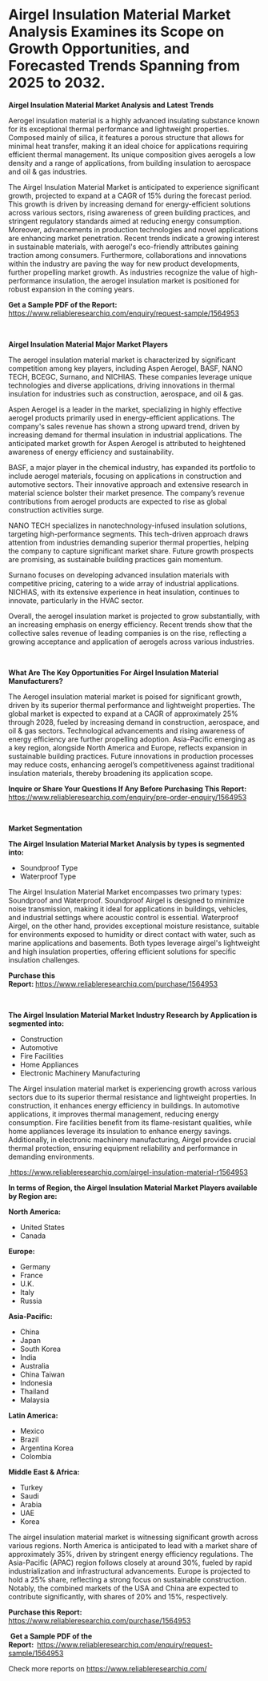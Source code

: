 <p><h1>Airgel Insulation Material Market Analysis Examines its Scope on Growth Opportunities, and Forecasted Trends Spanning from 2025 to 2032.</h1></p><p><strong>Airgel Insulation Material Market Analysis and Latest Trends</strong></p>
<p><p>Aerogel insulation material is a highly advanced insulating substance known for its exceptional thermal performance and lightweight properties. Composed mainly of silica, it features a porous structure that allows for minimal heat transfer, making it an ideal choice for applications requiring efficient thermal management. Its unique composition gives aerogels a low density and a range of applications, from building insulation to aerospace and oil & gas industries.</p><p>The Airgel Insulation Material Market is anticipated to experience significant growth, projected to expand at a CAGR of 15% during the forecast period. This growth is driven by increasing demand for energy-efficient solutions across various sectors, rising awareness of green building practices, and stringent regulatory standards aimed at reducing energy consumption. Moreover, advancements in production technologies and novel applications are enhancing market penetration. Recent trends indicate a growing interest in sustainable materials, with aerogel's eco-friendly attributes gaining traction among consumers. Furthermore, collaborations and innovations within the industry are paving the way for new product developments, further propelling market growth. As industries recognize the value of high-performance insulation, the aerogel insulation market is positioned for robust expansion in the coming years.</p></p>
<p><strong>Get a Sample PDF of the Report:&nbsp;</strong> <a href="https://www.reliableresearchiq.com/enquiry/request-sample/1564953?utm_campaign=1835&utm_medium=2&utm_source=Github&utm_content=ia&utm_term=02042025&utm_id=airgel-insulation-material">https://www.reliableresearchiq.com/enquiry/request-sample/1564953</a></p>
<p>&nbsp;</p>
<p><strong>Airgel Insulation Material Major Market Players</strong></p>
<p><p>The aerogel insulation material market is characterized by significant competition among key players, including Aspen Aerogel, BASF, NANO TECH, BCEGC, Surnano, and NICHIAS. These companies leverage unique technologies and diverse applications, driving innovations in thermal insulation for industries such as construction, aerospace, and oil & gas.</p><p>Aspen Aerogel is a leader in the market, specializing in highly effective aerogel products primarily used in energy-efficient applications. The company's sales revenue has shown a strong upward trend, driven by increasing demand for thermal insulation in industrial applications. The anticipated market growth for Aspen Aerogel is attributed to heightened awareness of energy efficiency and sustainability.</p><p>BASF, a major player in the chemical industry, has expanded its portfolio to include aerogel materials, focusing on applications in construction and automotive sectors. Their innovative approach and extensive research in material science bolster their market presence. The company’s revenue contributions from aerogel products are expected to rise as global construction activities surge.</p><p>NANO TECH specializes in nanotechnology-infused insulation solutions, targeting high-performance segments. This tech-driven approach draws attention from industries demanding superior thermal properties, helping the company to capture significant market share. Future growth prospects are promising, as sustainable building practices gain momentum.</p><p>Surnano focuses on developing advanced insulation materials with competitive pricing, catering to a wide array of industrial applications. NICHIAS, with its extensive experience in heat insulation, continues to innovate, particularly in the HVAC sector.</p><p>Overall, the aerogel insulation market is projected to grow substantially, with an increasing emphasis on energy efficiency. Recent trends show that the collective sales revenue of leading companies is on the rise, reflecting a growing acceptance and application of aerogels across various industries.</p></p>
<p>&nbsp;</p>
<p><strong>What Are The Key Opportunities For Airgel Insulation Material Manufacturers?</strong></p>
<p><p>The Aerogel insulation material market is poised for significant growth, driven by its superior thermal performance and lightweight properties. The global market is expected to expand at a CAGR of approximately 25% through 2028, fueled by increasing demand in construction, aerospace, and oil & gas sectors. Technological advancements and rising awareness of energy efficiency are further propelling adoption. Asia-Pacific emerging as a key region, alongside North America and Europe, reflects expansion in sustainable building practices. Future innovations in production processes may reduce costs, enhancing aerogel’s competitiveness against traditional insulation materials, thereby broadening its application scope.</p></p>
<p><strong>Inquire or Share Your Questions If Any Before Purchasing This Report:</strong> <a href="https://www.reliableresearchiq.com/enquiry/pre-order-enquiry/1564953?utm_campaign=1835&utm_medium=2&utm_source=Github&utm_content=ia&utm_term=02042025&utm_id=airgel-insulation-material">https://www.reliableresearchiq.com/enquiry/pre-order-enquiry/1564953</a></p>
<p>&nbsp;</p>
<p><strong>Market Segmentation</strong></p>
<p><strong>The Airgel Insulation Material Market Analysis by types is segmented into:</strong></p>
<p><ul><li>Soundproof Type</li><li>Waterproof Type</li></ul></p>
<p><p>The Airgel Insulation Material Market encompasses two primary types: Soundproof and Waterproof. Soundproof Airgel is designed to minimize noise transmission, making it ideal for applications in buildings, vehicles, and industrial settings where acoustic control is essential. Waterproof Airgel, on the other hand, provides exceptional moisture resistance, suitable for environments exposed to humidity or direct contact with water, such as marine applications and basements. Both types leverage airgel's lightweight and high insulation properties, offering efficient solutions for specific insulation challenges.</p></p>
<p><strong>Purchase this Report:&nbsp;</strong><a href="https://www.reliableresearchiq.com/purchase/1564953?utm_campaign=1835&utm_medium=2&utm_source=Github&utm_content=ia&utm_term=02042025&utm_id=airgel-insulation-material">https://www.reliableresearchiq.com/purchase/1564953</a></p>
<p>&nbsp;</p>
<p><strong>The Airgel Insulation Material Market Industry Research by Application is segmented into:</strong></p>
<p><ul><li>Construction</li><li>Automotive</li><li>Fire Facilities</li><li>Home Appliances</li><li>Electronic Machinery Manufacturing</li></ul></p>
<p><p>The Airgel insulation material market is experiencing growth across various sectors due to its superior thermal resistance and lightweight properties. In construction, it enhances energy efficiency in buildings. In automotive applications, it improves thermal management, reducing energy consumption. Fire facilities benefit from its flame-resistant qualities, while home appliances leverage its insulation to enhance energy savings. Additionally, in electronic machinery manufacturing, Airgel provides crucial thermal protection, ensuring equipment reliability and performance in demanding environments.</p></p>
<p><a href="https://www.reliableresearchiq.com/airgel-insulation-material-r1564953?utm_campaign=1835&utm_medium=2&utm_source=Github&utm_content=ia&utm_term=02042025&utm_id=airgel-insulation-material">&nbsp;https://www.reliableresearchiq.com/airgel-insulation-material-r1564953</a></p>
<p><strong>In terms of Region, the Airgel Insulation Material Market Players available by Region are:</strong></p>
<p>
    <p> <strong> North America: </strong>
        <ul>
            <li>United States</li>
            <li>Canada</li>
        </ul>
        </p> 
    <p> <strong> Europe: </strong>
        <ul>
            <li>Germany</li>
            <li>France</li>
            <li>U.K.</li>
            <li>Italy</li>
            <li>Russia</li>
        </ul>
        </p> 
    <p> <strong> Asia-Pacific: </strong>
        <ul>
            <li>China</li>
            <li>Japan</li>
            <li>South Korea</li>
            <li>India</li>
            <li>Australia</li>
            <li>China Taiwan</li>
            <li>Indonesia</li>
            <li>Thailand</li>
            <li>Malaysia</li>
        </ul>
        </p> 
    <p> <strong> Latin America: </strong>
        <ul>
            <li>Mexico</li>
            <li>Brazil</li>
            <li>Argentina Korea</li>
            <li>Colombia</li>
        </ul>
        </p> 
    <p> <strong> Middle East & Africa: </strong>
        <ul>
            <li>Turkey</li>
            <li>Saudi</li>
            <li>Arabia</li>
            <li>UAE</li>
            <li>Korea</li>
        </ul>
    </p>
    </p>
<p><p>The airgel insulation material market is witnessing significant growth across various regions. North America is anticipated to lead with a market share of approximately 35%, driven by stringent energy efficiency regulations. The Asia-Pacific (APAC) region follows closely at around 30%, fueled by rapid industrialization and infrastructural advancements. Europe is projected to hold a 25% share, reflecting a strong focus on sustainable construction. Notably, the combined markets of the USA and China are expected to contribute significantly, with shares of 20% and 15%, respectively.</p></p>
<p><strong>Purchase this Report: </strong><a href="https://www.reliableresearchiq.com/purchase/1564953?utm_campaign=1835&utm_medium=2&utm_source=Github&utm_content=ia&utm_term=02042025&utm_id=airgel-insulation-material">https://www.reliableresearchiq.com/purchase/1564953</a></p>
<p>&nbsp;<strong>Get a Sample PDF of the Report:&nbsp;&nbsp;</strong><a href="https://www.reliableresearchiq.com/enquiry/request-sample/1564953?utm_campaign=1835&utm_medium=2&utm_source=Github&utm_content=ia&utm_term=02042025&utm_id=airgel-insulation-material">https://www.reliableresearchiq.com/enquiry/request-sample/1564953</a></p>
<p><strong></strong></p>
<p>Check more reports on <a href="https://www.reliableresearchiq.com/?utm_campaign=1835&utm_medium=2&utm_source=Github&utm_content=ia&utm_term=02042025&utm_id=airgel-insulation-material">https://www.reliableresearchiq.com/</a></p>